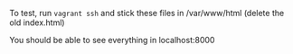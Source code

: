 To test, run `vagrant ssh` and stick these files in /var/www/html (delete the old index.html)

You should be able to see everything in localhost:8000
